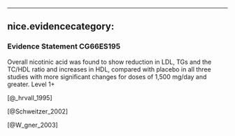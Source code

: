 
---
nice.evidencecategory: 
---

### Evidence Statement CG66ES195
Overall nicotinic acid was found to show reduction in LDL, TGs and the TC/HDL ratio and increases in HDL, compared with placebo in all three studies with more significant changes for doses of 1,500 mg/day and greater. Level 1+

[@_hrvall_1995]

[@Schweitzer_2002]

[@W_gner_2003]

